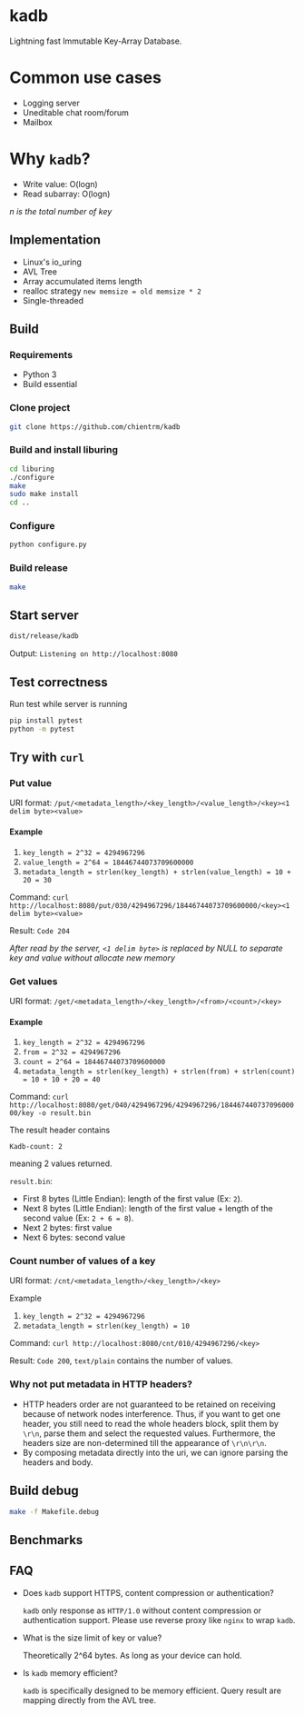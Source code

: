 # kadb

Lightning fast Immutable Key-Array Database.

# Common use cases

- Logging server
- Uneditable chat room/forum
- Mailbox

# Why `kadb`?

- Write value: O(logn)
- Read subarray: O(logn)

_n is the total number of key_

## Implementation

- Linux's io_uring
- AVL Tree
- Array accumulated items length
- realloc strategy `new memsize = old memsize * 2`
- Single-threaded

## Build

### Requirements

- Python 3
- Build essential

### Clone project

```bash
git clone https://github.com/chientrm/kadb
```

### Build and install liburing

```bash
cd liburing
./configure
make
sudo make install
cd ..
```

### Configure

```bash
python configure.py
```

### Build release

```bash
make
```

## Start server

```bash
dist/release/kadb
```

Output: `Listening on http://localhost:8080`

## Test correctness

Run test while server is running

```bash
pip install pytest
python -m pytest
```

## Try with `curl`

### Put value

URI format: `/put/<metadata_length>/<key_length>/<value_length>/<key><1 delim byte><value>`

#### Example

1. `key_length = 2^32 = 4294967296`
2. `value_length = 2^64 = 18446744073709600000`
3. `metadata_length = strlen(key_length) + strlen(value_length) = 10 + 20 = 30`

Command: `curl http://localhost:8080/put/030/4294967296/18446744073709600000/<key><1 delim byte><value>`

Result: `Code 204`

_After read by the server, `<1 delim byte>` is replaced by NULL to separate key and value without allocate new memory_

### Get values

URI format: `/get/<metadata_length>/<key_length>/<from>/<count>/<key>`

#### Example

1. `key_length = 2^32 = 4294967296`
2. `from = 2^32 = 4294967296`
3. `count = 2^64 = 18446744073709600000`
4. `metadata_length = strlen(key_length) + strlen(from) + strlen(count) = 10 + 10 + 20 = 40`

Command: `curl http://localhost:8080/get/040/4294967296/4294967296/18446744073709600000/key -o result.bin`

The result header contains

```
Kadb-count: 2
```

meaning 2 values returned.

`result.bin`:

- First 8 bytes (Little Endian): length of the first value (Ex: `2`).
- Next 8 bytes (Little Endian): length of the first value + length of the second value (Ex: `2 + 6 = 8`).
- Next 2 bytes: first value
- Next 6 bytes: second value

### Count number of values of a key

URI format: `/cnt/<metadata_length>/<key_length>/<key>`

Example

1. `key_length = 2^32 = 4294967296`
2. `metadata_length = strlen(key_length) = 10`

Command: `curl http://localhost:8080/cnt/010/4294967296/<key>`

Result: `Code 200`, `text/plain` contains the number of values.

### Why not put metadata in HTTP headers?

- HTTP headers order are not guaranteed to be retained on receiving because of network nodes interference. Thus, if you want to get one header, you still need to read the whole headers block, split them by `\r\n`, parse them and select the requested values. Furthermore, the headers size are non-determined till the appearance of `\r\n\r\n`.
- By composing metadata directly into the uri, we can ignore parsing the headers and body.

## Build debug

```bash
make -f Makefile.debug
```

## Benchmarks

## FAQ

- Does `kadb` support HTTPS, content compression or authentication?

  `kadb` only response as `HTTP/1.0` without content compression or authentication support. Please use reverse proxy like `nginx` to wrap `kadb`.

- What is the size limit of key or value?

  Theoretically 2^64 bytes. As long as your device can hold.

- Is `kadb` memory efficient?

  `kadb` is specifically designed to be memory efficient. Query result are mapping directly from the AVL tree.
